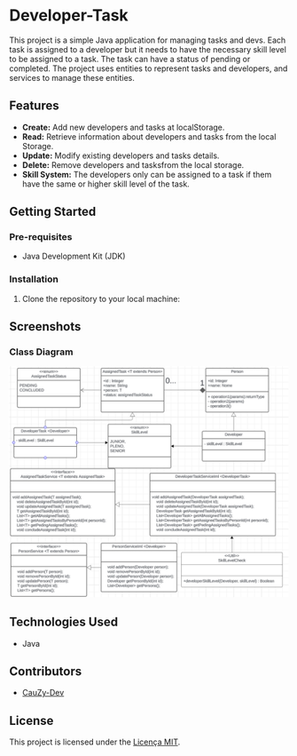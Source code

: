 # Developer-Task

This project is a simple Java application for managing tasks and devs. Each task is assigned to a developer but it needs to have the necessary skill level to be assigned to a task. The task can have a status of pending or completed. The project uses entities to represent tasks and developers, and services to manage these entities.

## Features

- **Create:** Add new developers and tasks at localStorage.
- **Read:** Retrieve information about developers and tasks from the local Storage.
- **Update:** Modify existing developers and tasks details.
- **Delete:** Remove developers and tasksfrom the local storage.
- **Skill System:** The developers only can be assigned to a task if them have the same or higher skill level of the task.

## Getting Started

### Pre-requisites

- Java Development Kit (JDK)

### Installation

1. Clone the repository to your local machine:

## Screenshots

### Class Diagram
![Class Diagram](src/img/diagrama.png)


## Technologies Used

- Java

## Contributors

- [CauZy-Dev](https://github.com/cauzy-dev)

## License

This project is licensed under the [Licença MIT](https://github.com/Codee-Hub/Lista-De-Tarefas-Designadas/blob/main/LICENSE).

